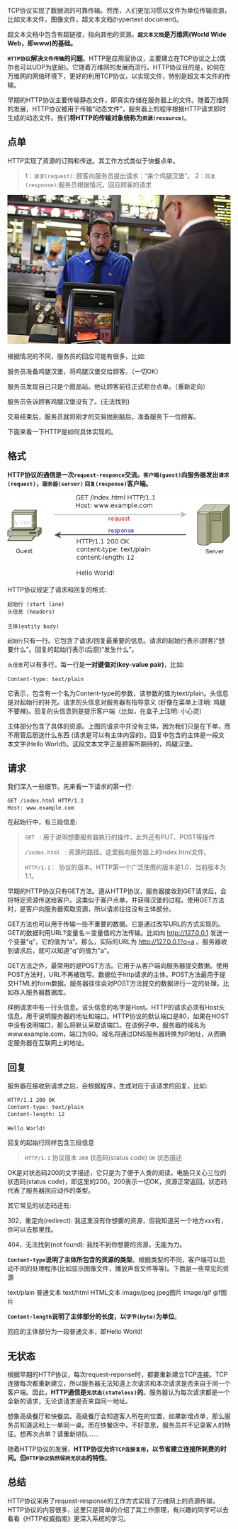 TCP协议实现了数据流的可靠传输。然而，人们更加习惯以文件为单位传输资源，比如文本文件，图像文件，超文本文档(hypertext document)。

超文本文档中包含有超链接，指向其他的资源。**`超文本文档`是万维网(World Wide Web，即www)的基础。**

**`HTTP协议`解决`文件传输`的问题**。HTTP是应用层协议，主要建立在TCP协议之上(偶尔也可以UDP为底层)。它随着万维网的发展而流行。HTTP协议目的是，如何在万维网的网络环境下，更好的利用TCP协议，以实现文件，特别是超文本文件的传输。

早期的HTTP协议主要传输静态文件，即真实存储在服务器上的文件。随着万维网的发展，HTTP协议被用于传输“动态文件”，服务器上的程序根据HTTP请求即时生成的动态文件。我们**将HTTP的传输对象统称为`资源(resource)`**。

## 点单

HTTP实现了资源的订购和传送。其工作方式类似于快餐点单。

>1：`请求(request)`: 顾客向服务员提出请求：“来个鸡腿汉堡”。
>2：`回复(response)`:服务员根据情况，回应顾客的请求

![](../images/http_0.webp)

根据情况的不同，服务员的回应可能有很多，比如:

服务员准备鸡腿汉堡，将鸡腿汉堡交给顾客。（一切OK）

服务员发现自己只是个甜品站。他让顾客前往正式柜台点单。（重新定向）

服务员告诉顾客鸡腿汉堡没有了。(无法找到)

交易结束后，服务员就将刚才的交易抛到脑后，准备服务下一位顾客。

下面来看一下HTTP是如何具体实现的。

## 格式

**HTTP协议的通信是一次`request-responce`交流。`客户端(guest)`向服务器发出`请求(request)`，`服务器(server)` `回复(response)`客户端。**

![](../images/http_1.webp)

HTTP协议规定了请求和回复的格式:

```
起始行 (start line)
头信息 (headers)

主体(entity body)
```

`起始行`只有一行。它包含了请求/回复最重要的信息。请求的起始行表示(顾客)“想要什么”。回复的起始行表示(后厨)“发生什么”。

`头信息`可以有多行。每一行是**一对键值对(key-value pair)**，比如:

`Content-type: text/plain`

它表示，包含有一个名为Content-type的参数，该参数的值为text/plain。头信息是对起始行的补充。请求的头信息对服务器有指导意义 (好像在菜单上注明: 鸡腿不要辣)。回复的头信息则是提示客户端（比如，在盒子上注明: 小心烫）

主体部分包含了具体的资源。上图的请求中并没有主体，因为我们只是在下单，而不用管后厨送什么东西 (请求是可以有主体内容的)。回复中包含的主体是一段文本文字(Hello World!)。这段文本文字正是顾客所期待的，鸡腿汉堡。

## 请求

我们深入一些细节。先来看一下请求的第一行:

```
GET /index.html HTTP/1.1
Host: www.example.com
```

在起始行中，有三段信息:

>`GET ：`用于说明想要服务器执行的操作，此外还有PUT、POST等操作
>
>`/index.html ：`资源的路径。这里指向服务器上的index.html文件。
>
>`HTTP/1.1： `协议的版本。HTTP第一个广泛使用的版本是1.0，当前版本为1.1。

早期的HTTP协议只有GET方法。遵从HTTP协议，服务器接收到GET请求后，会将特定资源传送给客户。这类似于客户点单，并获得汉堡的过程。使用GET方法时，是客户向服务器索取资源，所以请求往往没有主体部分。

GET方法也可以用于传输一些不重要的数据。它是通过改写URL的方式实现的。GET的数据利用URL?变量名＝变量值的方法传输。比如向 http://127.0.0.1 发送一个变量“q”，它的值为“a”。那么，实际的URL为 http://127.0.0.1?q=a 。服务器收到请求后，就可以知道"q"的值为"a"。

GET方法之外，最常用的是POST方法。它用于从客户端向服务器提交数据。使用POST方法时，URL不再被改写。数据位于http请求的主体。POST方法最用于提交HTML的form数据。服务器往往会对POST方法提交的数据进行一定的处理，比如存入服务器数据库。

样例请求中有一行头信息。该头信息的名字是Host。HTTP的请求必须有Host头信息，用于说明服务器的地址和端口。HTTP协议的默认端口是80，如果在HOST中没有说明端口，那么将默认采取该端口。在该例子中，服务器的域名为www.example.com，端口为80。域名将通过DNS服务器转换为IP地址，从而确定服务器在互联网上的地址。

## 回复

服务器在接收到请求之后，会根据程序，生成对应于该请求的回复，比如:

```
HTTP/1.1 200 OK
Content-type: text/plain
Content-length: 12

Hello World!
```

回复的起始行同样包含三段信息


>`HTTP/1.1` 协议版本
>`200` 状态码(status code)
>`OK` 状态描述

OK是对状态码200的文字描述，它只是为了便于人类的阅读。电脑只关心三位的状态码(status code)，即这里的200。200表示一切OK，资源正常返回。状态码代表了服务器回应动作的类型。

其它常见的状态码还有:

302，重定向(redirect): 我这里没有你想要的资源，但我知道另一个地方xxx有，你可以去那里找。

404，无法找到(not found): 我找不到你想要的资源，无能为力。

**`Content-type`说明了主体所包含的资源的类型**。根据类型的不同，客户端可以启动不同的处理程序(比如显示图像文件，播放声音文件等等)。下面是一些常见的资源

text/plain 普通文本
text/html HTML文本
image/jpeg jpeg图片
image/gif gif图片

**`Content-length`说明了主体部分的长度，以`字节(byte)`为单位**。

回应的主体部分为一段普通文本，即Hello World!

## 无状态

根据早期的HTTP协议，每次request-reponse时，都要重新建立TCP连接。TCP连接每次都重新建立，所以服务器无法知道上次请求和本次请求是否来自于同一个客户端。因此，**HTTP通信是`无状态(stateless)`的**。服务器认为每次请求都是一个全新的请求，无论该请求是否来自同一地址。

想象高级餐厅和快餐店。高级餐厅会知道客人所在的位置，如果新增点单，那么服务员知道这和上一单同一桌。而在快餐店中，不好意思，服务员并不记录客人的特征。想再次点单？请重新排队……

随着HTTP协议的发展，**HTTP协议允许`TCP连接复用`，以节省建立连接所耗费的时间。但`HTTP协议依然保持无状态`的特性**。

## 总结

HTTP协议采用了request-response的工作方式实现了万维网上的资源传输，HTTP协议的内容很多，这里只是简单的介绍了其工作原理，有兴趣的同学可以去看看《HTTP权威指南》更深入系统的学习。


